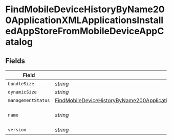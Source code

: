 # FindMobileDeviceHistoryByName200ApplicationXMLApplicationsInstalledAppStoreFromMobileDeviceAppCatalog


## Fields

| Field                                                                                                                                                                                                                                                                     | Type                                                                                                                                                                                                                                                                      | Required                                                                                                                                                                                                                                                                  | Description                                                                                                                                                                                                                                                               | Example                                                                                                                                                                                                                                                                   |
| ------------------------------------------------------------------------------------------------------------------------------------------------------------------------------------------------------------------------------------------------------------------------- | ------------------------------------------------------------------------------------------------------------------------------------------------------------------------------------------------------------------------------------------------------------------------- | ------------------------------------------------------------------------------------------------------------------------------------------------------------------------------------------------------------------------------------------------------------------------- | ------------------------------------------------------------------------------------------------------------------------------------------------------------------------------------------------------------------------------------------------------------------------- | ------------------------------------------------------------------------------------------------------------------------------------------------------------------------------------------------------------------------------------------------------------------------- |
| `bundleSize`                                                                                                                                                                                                                                                              | *string*                                                                                                                                                                                                                                                                  | :heavy_minus_sign:                                                                                                                                                                                                                                                        | N/A                                                                                                                                                                                                                                                                       | 3 MB                                                                                                                                                                                                                                                                      |
| `dynamicSize`                                                                                                                                                                                                                                                             | *string*                                                                                                                                                                                                                                                                  | :heavy_minus_sign:                                                                                                                                                                                                                                                        | N/A                                                                                                                                                                                                                                                                       | 12 KB                                                                                                                                                                                                                                                                     |
| `managementStatus`                                                                                                                                                                                                                                                        | [FindMobileDeviceHistoryByName200ApplicationXMLApplicationsInstalledAppStoreFromMobileDeviceAppCatalogManagementStatus](../../models/operations/findmobiledevicehistorybyname200applicationxmlapplicationsinstalledappstorefrommobiledeviceappcatalogmanagementstatus.md) | :heavy_minus_sign:                                                                                                                                                                                                                                                        | N/A                                                                                                                                                                                                                                                                       |                                                                                                                                                                                                                                                                           |
| `name`                                                                                                                                                                                                                                                                    | *string*                                                                                                                                                                                                                                                                  | :heavy_minus_sign:                                                                                                                                                                                                                                                        | N/A                                                                                                                                                                                                                                                                       | Self Service Mobile                                                                                                                                                                                                                                                       |
| `version`                                                                                                                                                                                                                                                                 | *string*                                                                                                                                                                                                                                                                  | :heavy_minus_sign:                                                                                                                                                                                                                                                        | N/A                                                                                                                                                                                                                                                                       | 10.1.1                                                                                                                                                                                                                                                                    |